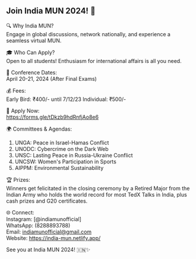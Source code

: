 ## Join India MUN 2024! 🚀

🔍 Why India MUN?<br>
Engage in global discussions, network nationally, and experience a seamless virtual MUN.

🎓 Who Can Apply?<br>
Open to all students! Enthusiasm for international affairs is all you need.

📅 Conference Dates:<br>
April 20-21, 2024 (After Final Exams)

💰 Fees:<br>
Early Bird: ₹400/- until 7/12/23
Individual: ₹500/-

📝 Apply Now:<br>
https://forms.gle/tDkzb9hdRnfjAo8e6

🌍 Committees & Agendas:
1. UNGA: Peace in Israel-Hamas Conflict
2. UNODC: Cybercrime on the Dark Web
3. UNSC: Lasting Peace in Russia-Ukraine Conflict
4. UNCSW: Women's Participation in Sports
5. AIPPM: Environmental Sustainability

🏆 Prizes:<br>
Winners get felicitated in the closing ceremony by a Retired Major from the Indian Army who holds the world record for most TedX Talks in India, plus cash prizes and G20 certificates.

🌐 Connect:<br>
Instagram: [@indiamunofficial]<br>
WhatsApp: (8288893788)<br>
Email: indiamunofficial@gmail.com<br>
Website: https://india-mun.netlify.app/

See you at India MUN 2024! 🇮🇳✨

